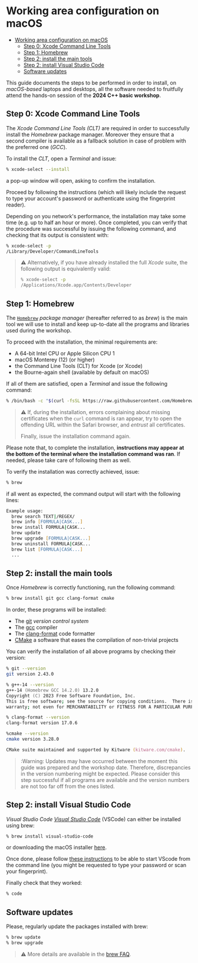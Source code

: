 # Working area configuration on macOS

- [Working area configuration on macOS](#working-area-configuration-on-macos)
  - [Step 0: Xcode Command Line Tools](#step-0-xcode-command-line-tools)
  - [Step 1: Homebrew](#step-1-homebrew)
  - [Step 2: install the main tools](#step-2-install-the-main-tools)
  - [Step 2: install Visual Studio Code](#step-2-install-visual-studio-code)
  - [Software updates](#software-updates)

This guide documents the steps to be performed in order to install, on _macOS-based_ laptops and desktops, all the
software needed to fruitfully attend the hands-on session of the **2024 C++ basic workshop**.

## Step 0: Xcode Command Line Tools

The _Xcode Command Line Tools (CLT)_ are required in order to successfully
install the _Homebrew_ package manager. Moreover they ensure that a second
compiler is available as a fallback solution in case of problem with the
preferred one (_GCC_).

To install the _CLT_, open a _Terminal_ and issue:

```zsh
% xcode-select --install
```

a pop-up window will open, asking to confirm the installation.

Proceed by following the instructions (which will likely include the request
to type your account's password or authenticate using the fingerprint reader).

Depending on you network's performance, the installation may take some time
(e.g. up to half an hour or more). Once completed, you can verify that the
procedure was successful by issuing the following command, and checking that
its output is consistent with:

```zsh
% xcode-select -p
/Library/Developer/CommandLineTools
```

> :warning: Alternatively, if you have already installed the full _Xcode_
> suite, the following output is equivalently valid:
>
> ```zsh
> % xcode-select -p
> /Applications/Xcode.app/Contents/Developer
> ```

## Step 1: Homebrew

The [`Homebrew`](https://brew.sh/) _package manager_ (hereafter referred to as
_brew_) is the main tool we will use to install and keep up-to-date all the
programs and libraries used during the workshop.

To proceed with the installation, the minimal requirements are:

- A 64-bit Intel CPU or Apple Silicon CPU 1
- macOS Monterey (12) (or higher)
- the Command Line Tools (CLT) for Xcode (or Xcode)
- the Bourne-again shell (available by default on macOS)

If all of them are satisfied, open a _Terminal_ and issue the following command:

```zsh
% /bin/bash -c "$(curl -fsSL https://raw.githubusercontent.com/Homebrew/install/HEAD/install.sh)"
```

> :warning: If, during the installation, errors complaining about missing
> certificates when the `curl` command is ran appear, try to open the offending
> URL within the Safari browser, and _entrust_ all certificates.
>
> Finally, issue the installation command again.

Please note that, to complete the installation, **instructions may appear at the
bottom of the terminal where the installation command was ran**.
If needed, please take care of following them as well.

To verify the installation was correctly achieved, issue:

```zsh
% brew
```

if all went as expected, the command output will start with the following lines:

```zsh
Example usage:
  brew search TEXT|/REGEX/
  brew info [FORMULA|CASK...]
  brew install FORMULA|CASK...
  brew update
  brew upgrade [FORMULA|CASK...]
  brew uninstall FORMULA|CASK...
  brew list [FORMULA|CASK...]
  ...
```

## Step 2: install the main tools

Once _Homebrew_ is correctly functioning, run the following command:

```zsh
% brew install git gcc clang-format cmake
```

In order, these programs will be installed:

- The [git](https://git-scm.com/) _version control system_
- The [gcc](https://gcc.gnu.org/) compiler
- The [clang-format](https://www.kernel.org/doc/html/latest/translations/it_IT/process/clang-format.html) code formatter
- [CMake](https://cmake.org/) a software that eases the compilation of non-trivial projects

You can verify the installation of all above programs by checking their version:

```zsh
% git --version
git version 2.43.0
```

```zsh
% g++-14 --version
g++-14 (Homebrew GCC 14.2.0) 13.2.0
Copyright (C) 2023 Free Software Foundation, Inc.
This is free software; see the source for copying conditions.  There is NO
warranty; not even for MERCHANTABILITY or FITNESS FOR A PARTICULAR PURPOSE.
```

```zsh
% clang-format --version
clang-format version 17.0.6
```

```zsh
%cmake --version
cmake version 3.28.0

CMake suite maintained and supported by Kitware (kitware.com/cmake).
```

> :Warning: Updates may have occurred between the moment this guide was
> prepared and the workshop date. Therefore, discrepancies in the version
> numbering might be expected.
> Please consider this step successful if all programs are available and the
> version numbers are not too far off from the ones listed.

## Step 2: install Visual Studio Code

_Visual Studio Code_ [_Visual Studio Code_](https://code.visualstudio.com/)
(VSCode) can either be installed using brew:

```zsh
% brew install visual-studio-code
```

or downloading the macOS installer [here](https://code.visualstudio.com/).

Once done, please follow
[these instructions](https://code.visualstudio.com/docs/setup/mac#_launching-from-the-command-line)
to be able to start VScode from the command line (you might be requested to type
your password or scan your fingerprint).

Finally check that they worked:

```zsh
% code
```

## Software updates

Please, regularly update the packages installed with brew:

```zsh
% brew update
% brew upgrade
```

> :warning: More details are available in the
> [brew FAQ](https://docs.brew.sh/FAQ#how-do-i-update-my-local-packages).
